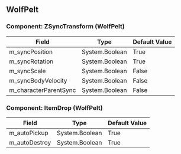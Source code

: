 ## WolfPelt

### Component: ZSyncTransform (WolfPelt)

|Field|Type|Default Value|
|-----|----|-------------|
|m_syncPosition|System.Boolean|True|
|m_syncRotation|System.Boolean|True|
|m_syncScale|System.Boolean|False|
|m_syncBodyVelocity|System.Boolean|False|
|m_characterParentSync|System.Boolean|False|

### Component: ItemDrop (WolfPelt)

|Field|Type|Default Value|
|-----|----|-------------|
|m_autoPickup|System.Boolean|True|
|m_autoDestroy|System.Boolean|True|

